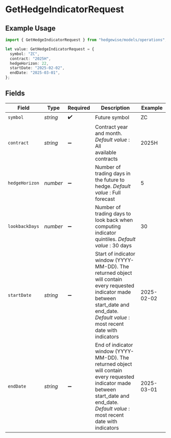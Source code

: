 # GetHedgeIndicatorRequest

## Example Usage

```typescript
import { GetHedgeIndicatorRequest } from "hedgewise/models/operations";

let value: GetHedgeIndicatorRequest = {
  symbol: "ZC",
  contract: "2025H",
  hedgeHorizon: 22,
  startDate: "2025-02-02",
  endDate: "2025-03-01",
};
```

## Fields

| Field                                                                                                                                                                                                                                       | Type                                                                                                                                                                                                                                        | Required                                                                                                                                                                                                                                    | Description                                                                                                                                                                                                                                 | Example                                                                                                                                                                                                                                     |
| ------------------------------------------------------------------------------------------------------------------------------------------------------------------------------------------------------------------------------------------- | ------------------------------------------------------------------------------------------------------------------------------------------------------------------------------------------------------------------------------------------- | ------------------------------------------------------------------------------------------------------------------------------------------------------------------------------------------------------------------------------------------- | ------------------------------------------------------------------------------------------------------------------------------------------------------------------------------------------------------------------------------------------- | ------------------------------------------------------------------------------------------------------------------------------------------------------------------------------------------------------------------------------------------- |
| `symbol`                                                                                                                                                                                                                                    | *string*                                                                                                                                                                                                                                    | :heavy_check_mark:                                                                                                                                                                                                                          | Future symbol                                                                                                                                                                                                                               | ZC                                                                                                                                                                                                                                          |
| `contract`                                                                                                                                                                                                                                  | *string*                                                                                                                                                                                                                                    | :heavy_minus_sign:                                                                                                                                                                                                                          | Contract year and month. _Default value_ : All<br/>                available contracts                                                                                                                                                      | 2025H                                                                                                                                                                                                                                       |
| `hedgeHorizon`                                                                                                                                                                                                                              | *number*                                                                                                                                                                                                                                    | :heavy_minus_sign:                                                                                                                                                                                                                          | Number of trading days in the future to hedge. _Default<br/>                value_ : Full forecast                                                                                                                                          | 5                                                                                                                                                                                                                                           |
| `lookbackDays`                                                                                                                                                                                                                              | *number*                                                                                                                                                                                                                                    | :heavy_minus_sign:                                                                                                                                                                                                                          | Number of trading days to look back when computing<br/>                indicator quintiles. _Default value_ : 30 days                                                                                                                       | 30                                                                                                                                                                                                                                          |
| `startDate`                                                                                                                                                                                                                                 | *string*                                                                                                                                                                                                                                    | :heavy_minus_sign:                                                                                                                                                                                                                          | Start of indicator window (YYYY-MM-DD). The<br/>                returned object will contain every requested indicator made<br/>                between start_date and end_date. _Default value_ : most recent<br/>                date with indicators | 2025-02-02                                                                                                                                                                                                                                  |
| `endDate`                                                                                                                                                                                                                                   | *string*                                                                                                                                                                                                                                    | :heavy_minus_sign:                                                                                                                                                                                                                          | End of indicator window (YYYY-MM-DD). The<br/>                returned object will contain every requested indicator made<br/>                between start_date and end_date. _Default value_ : most recent<br/>                date with indicators | 2025-03-01                                                                                                                                                                                                                                  |